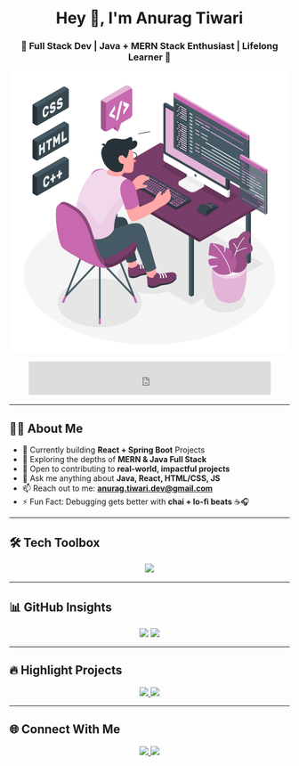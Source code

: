 


<h1 align="center">Hey 👋, I'm Anurag Tiwari</h1>
<h3 align="center">🚀 Full Stack Dev | Java + MERN Stack Enthusiast | Lifelong Learner 🚀</h3>
<img id="freepik_stories-programming"  src="https://raw.githubusercontent.com/anuragtiwari3100/anuragtiwari3100/700679b91a8174385a886c83b4f6ecc588da32e9/programming-not-css.svg"alt="Animated Dev SVG" width="600px" />

<p align="center">
  <iframe 
    src="https://dev-dec-black.vercel.app/" 
    width="435" 
    height="60" 
    style="border:none; overflow:hidden;" 
    scrolling="no"
    frameborder="0"
    allowfullscreen
  ></iframe>
</p>


---

## 🧑‍💻 About Me

- 🔭 Currently building **React + Spring Boot** Projects  
- 🌱 Exploring the depths of **MERN & Java Full Stack**  
- 🤝 Open to contributing to **real-world, impactful projects**  
- 💬 Ask me anything about **Java, React, HTML/CSS, JS**  
- 📫 Reach out to me: **anurag.tiwari.dev@gmail.com**  
- ⚡ Fun Fact: Debugging gets better with **chai + lo-fi beats** ☕🎧  

---

## 🛠️ Tech Toolbox

<p align="center">
  <img src="https://skillicons.dev/icons?i=html,css,js,react,nodejs,express,mongodb,java,spring,git,github,vscode,postman" />
</p>

---

## 📊 GitHub Insights

<p align="center">
  <img src="https://github-readme-stats.vercel.app/api?username=anuragtiwari3100&show_icons=true&theme=radical&hide_border=false&rank_icon=github" width="48%" />
  <img src="https://github-readme-streak-stats.herokuapp.com/?user=anuragtiwari3100&theme=radical&hide_border=false" width="48%" />
</p>

---

## 🔥 Highlight Projects

<p align="center">
  <a href="https://github.com/anuragtiwari3100/Shopping-Cart-websites">
    <img src="https://github-readme-stats.vercel.app/api/pin/?username=anuragtiwari3100&repo=Shopping-Cart-websites&theme=radical" />
  </a>
  <a href="https://github.com/anuragtiwari3100/LeetCodeProblems">
    <img src="https://github-readme-stats.vercel.app/api/pin/?username=anuragtiwari3100&repo=LeetCodeProblems&theme=radical" />
  </a>
</p>

---

## 🌐 Connect With Me

<p align="center">
  <a href="https://www.linkedin.com/in/anuragtiwari3100/" target="_blank">
    <img src="https://img.shields.io/badge/LinkedIn-%230077B5.svg?style=for-the-badge&logo=linkedin&logoColor=white" />
  </a>
  <a href="mailto:anurag.tiwari.dev@gmail.com">
    <img src="https://img.shields.io/badge/Gmail-D14836?style=for-the-badge&logo=gmail&logoColor=white" />
  </a>
</p>
